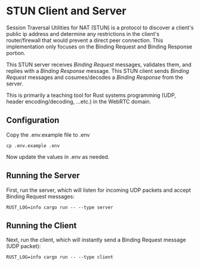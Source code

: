 # STUN Client and Server
Session Traversal Utilities for NAT (STUN) is a protocol to discover a client's public ip address and determine any restrictions in the client's router/firewall that would prevent a direct peer connection.  This implementation only focuses on the Binding Request and Binding Response portion.

This STUN server receives _Binding Request_ messages, validates them, and replies with a _Binding Response_ message.  This STUN client sends _Binding Request_ messages and cosumes/decodes a _Binding Response_ from the server.

This is primarily a teaching tool for Rust systems programming (UDP, header encoding/decoding, ...etc.) in the WebRTC domain.

## Configuration
Copy the .env.example file to .env

```shell
cp .env.example .env
```

Now update the values in .env as needed.

## Running the Server
First, run the server, which will listen for incoming UDP packets and accept Binding Request messages:

```shell
RUST_LOG=info cargo run -- --type server
```

## Running the Client
Next, run the client, which will instantly send a Binding Request message (UDP packet):

```shell
RUST_LOG=info cargo run -- --type client
```
